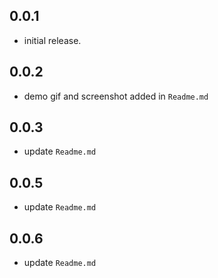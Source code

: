 ## 0.0.1

- initial release.

## 0.0.2

- demo gif and screenshot added in `Readme.md`

## 0.0.3

- update `Readme.md`

## 0.0.5

- update `Readme.md`

## 0.0.6

- update `Readme.md`

